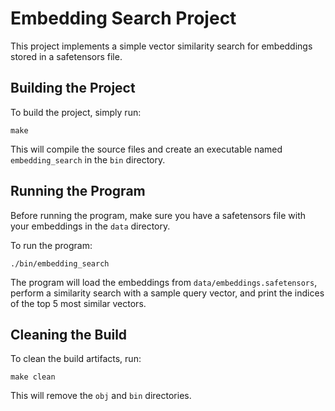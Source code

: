 # Embedding Search Project

This project implements a simple vector similarity search for embeddings stored in a safetensors file.

## Building the Project

To build the project, simply run:

```
make
```

This will compile the source files and create an executable named `embedding_search` in the `bin` directory.

## Running the Program

Before running the program, make sure you have a safetensors file with your embeddings in the `data` directory.

To run the program:

```
./bin/embedding_search
```

The program will load the embeddings from `data/embeddings.safetensors`, perform a similarity search with a sample query vector, and print the indices of the top 5 most similar vectors.

## Cleaning the Build

To clean the build artifacts, run:

```
make clean
```

This will remove the `obj` and `bin` directories.